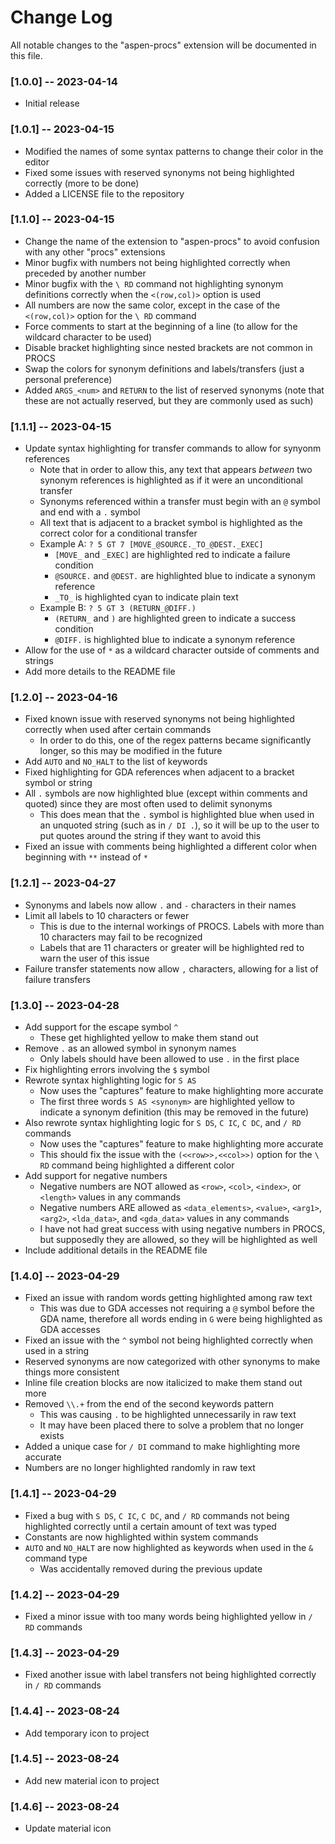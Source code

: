 # Change Log

All notable changes to the "aspen-procs" extension will be documented in this file.

### [1.0.0] -- 2023-04-14

-   Initial release

### [1.0.1] -- 2023-04-15

-   Modified the names of some syntax patterns to change their color in the editor
-   Fixed some issues with reserved synonyms not being highlighted correctly (more to be done)
-   Added a LICENSE file to the repository

### [1.1.0] -- 2023-04-15

-   Change the name of the extension to "aspen-procs" to avoid confusion with any other "procs" extensions
-   Minor bugfix with numbers not being highlighted correctly when preceded by another number
-   Minor bugfix with the `\ RD` command not highlighting synonym definitions correctly when the `<(row,col)>` option is used
-   All numbers are now the same color, except in the case of the `<(row,col)>` option for the `\ RD` command
-   Force comments to start at the beginning of a line (to allow for the wildcard character to be used)
-   Disable bracket highlighting since nested brackets are not common in PROCS
-   Swap the colors for synonym definitions and labels/transfers (just a personal preference)
-   Added `ARGS_<num>` and `RETURN` to the list of reserved synonyms (note that these are not actually reserved, but they are commonly used as such)

### [1.1.1] -- 2023-04-15

-   Update syntax highlighting for transfer commands to allow for synyonm references
    -   Note that in order to allow this, any text that appears _between_ two synonym references is highlighted as if it were an unconditional transfer
    -   Synonyms referenced within a transfer must begin with an `@` symbol and end with a `.` symbol
    -   All text that is adjacent to a bracket symbol is highlighted as the correct color for a conditional transfer
    -   Example A: `? 5 GT 7 [MOVE_@SOURCE._TO_@DEST._EXEC]`
        -   `[MOVE_` and `_EXEC]` are highlighted red to indicate a failure condition
        -   `@SOURCE.` and `@DEST.` are highlighted blue to indicate a synonym reference
        -   `_TO_` is highlighted cyan to indicate plain text
    -   Example B: `? 5 GT 3 (RETURN_@DIFF.)`
        -   `(RETURN_` and `)` are highlighted green to indicate a success condition
        -   `@DIFF.` is highlighted blue to indicate a synonym reference
-   Allow for the use of `*` as a wildcard character outside of comments and strings
-   Add more details to the README file

### [1.2.0] -- 2023-04-16

-   Fixed known issue with reserved synonyms not being highlighted correctly when used after certain commands
    -   In order to do this, one of the regex patterns became significantly longer, so this may be modified in the future
-   Add `AUTO` and `NO_HALT` to the list of keywords
-   Fixed highlighting for GDA references when adjacent to a bracket symbol or string
-   All `.` symbols are now highlighted blue (except within comments and quoted) since they are most often used to delimit synonyms
    -   This does mean that the `.` symbol is highlighted blue when used in an unquoted string (such as in `/ DI .`), so it will be up to the user to put quotes around the string if they want to avoid this
-   Fixed an issue with comments being highlighted a different color when beginning with `**` instead of `*`

### [1.2.1] -- 2023-04-27

-   Synonyms and labels now allow `.` and `-` characters in their names
-   Limit all labels to 10 characters or fewer
    -   This is due to the internal workings of PROCS. Labels with more than 10 characters may fail to be recognized
    -   Labels that are 11 characters or greater will be highlighted red to warn the user of this issue
-   Failure transfer statements now allow `,` characters, allowing for a list of failure transfers

### [1.3.0] -- 2023-04-28

-   Add support for the escape symbol `^`
    -   These get highlighted yellow to make them stand out
-   Remove `.` as an allowed symbol in synonym names
    -   Only labels should have been allowed to use `.` in the first place
-   Fix highlighting errors involving the `$` symbol
-   Rewrote syntax highlighting logic for `S AS`
    -   Now uses the "captures" feature to make highlighting more accurate
    -   The first three words `S AS <synonym>` are highlighted yellow to indicate a synonym definition (this may be removed in the future)
-   Also rewrote syntax highlighting logic for `S DS`, `C IC`, `C DC`, and `/ RD` commands
    -   Now uses the "captures" feature to make highlighting more accurate
    -   This should fix the issue with the `(<<row>>,<<col>>)` option for the `\ RD` command being highlighted a different color
-   Add support for negative numbers
    -   Negative numbers are NOT allowed as `<row>`, `<col>`, `<index>`, or `<length>` values in any commands
    -   Negative numbers ARE allowed as `<data_elements>`, `<value>`, `<arg1>`, `<arg2>`, `<lda_data>`, and `<gda_data>` values in any commands
    -   I have not had great success with using negative numbers in PROCS, but supposedly they are allowed, so they will be highlighted as well
-   Include additional details in the README file

### [1.4.0] -- 2023-04-29

-   Fixed an issue with random words getting highlighted among raw text
    -   This was due to GDA accesses not requiring a `@` symbol before the GDA name, therefore all words ending in `G` were being highlighted as GDA accesses
-   Fixed an issue with the `^` symbol not being highlighted correctly when used in a string
-   Reserved synonyms are now categorized with other synonyms to make things more consistent
-   Inline file creation blocks are now italicized to make them stand out more
-   Removed `\\.+` from the end of the second keywords pattern
    -   This was causing `.` to be highlighted unnecessarily in raw text
    -   It may have been placed there to solve a problem that no longer exists
-   Added a unique case for `/ DI` command to make highlighting more accurate
-   Numbers are no longer highlighted randomly in raw text

### [1.4.1] -- 2023-04-29

-   Fixed a bug with `S DS`, `C IC`, `C DC`, and `/ RD` commands not being highlighted correctly until a certain amount of text was typed
-   Constants are now highlighted within system commands
-   `AUTO` and `NO_HALT` are now highlighted as keywords when used in the `&` command type
    -   Was accidentally removed during the previous update

### [1.4.2] -- 2023-04-29

-   Fixed a minor issue with too many words being highlighted yellow in `/ RD` commands

### [1.4.3] -- 2023-04-29

-   Fixed another issue with label transfers not being highlighted correctly in `/ RD` commands

### [1.4.4] -- 2023-08-24

-   Add temporary icon to project

### [1.4.5] -- 2023-08-24

-   Add new material icon to project

### [1.4.6] -- 2023-08-24

-   Update material icon
